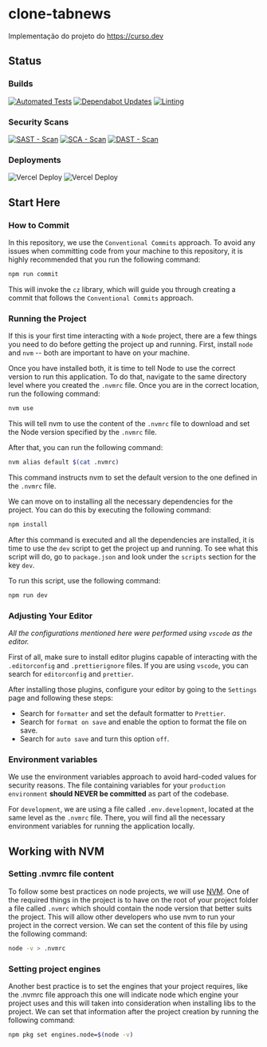 # clone-tabnews

Implementação do projeto do https://curso.dev

## Status

### Builds

[![Automated Tests](https://github.com/BatistaGabriel/clone-tabnews/actions/workflows/tests.yaml/badge.svg)](https://github.com/BatistaGabriel/clone-tabnews/actions/workflows/tests.yaml) [![Dependabot Updates](https://github.com/BatistaGabriel/clone-tabnews/actions/workflows/dependabot/dependabot-updates/badge.svg)](https://github.com/BatistaGabriel/clone-tabnews/actions/workflows/dependabot/dependabot-updates) [![Linting](https://github.com/BatistaGabriel/clone-tabnews/actions/workflows/linting.yaml/badge.svg)](https://github.com/BatistaGabriel/clone-tabnews/actions/workflows/linting.yaml)

### Security Scans

[![SAST - Scan](https://github.com/BatistaGabriel/clone-tabnews/actions/workflows/sast.yaml/badge.svg)](https://github.com/BatistaGabriel/clone-tabnews/actions/workflows/sast.yaml) [![SCA - Scan](https://github.com/BatistaGabriel/clone-tabnews/actions/workflows/sca.yaml/badge.svg)](https://github.com/BatistaGabriel/clone-tabnews/actions/workflows/sca.yaml) [![DAST - Scan](https://github.com/BatistaGabriel/clone-tabnews/actions/workflows/dast.yaml/badge.svg)](https://github.com/BatistaGabriel/clone-tabnews/actions/workflows/dast.yaml)

### Deployments

![Vercel Deploy](https://deploy-badge.vercel.app/vercel/clone-tabnews-ashen-two?name=env%3A+production) ![Vercel Deploy](https://deploy-badge.vercel.app/vercel/clone-tabnews-git-model-user-gabriel-batistas-projects-0753aa41?name=env%3A+staging)

## Start Here

### How to Commit

In this repository, we use the `Conventional Commits` approach. To avoid any issues when committing code from your machine to this repository, it is highly recommended that you run the following command:

```bash
npm run commit
```

This will invoke the `cz` library, which will guide you through creating a commit that follows the `Conventional Commits` approach.

### Running the Project

If this is your first time interacting with a `Node` project, there are a few things you need to do before getting the project up and running. First, install `node` and `nvm` -- both are important to have on your machine.

Once you have installed both, it is time to tell Node to use the correct version to run this application. To do that, navigate to the same directory level where you created the `.nvmrc` file. Once you are in the correct location, run the following command:

```bash
nvm use
```

This will tell nvm to use the content of the `.nvmrc` file to download and set the Node version specified by the `.nvmrc` file.

After that, you can run the following command:

```bash
nvm alias default $(cat .nvmrc)
```

This command instructs nvm to set the default version to the one defined in the `.nvmrc` file.

We can move on to installing all the necessary dependencies for the project. You can do this by executing the following command:

```bash
npm install
```

After this command is executed and all the dependencies are installed, it is time to use the `dev` script to get the project up and running. To see what this script will do, go to `package.json` and look under the `scripts` section for the key `dev`.

To run this script, use the following command:

```bash
npm run dev
```

### Adjusting Your Editor

_All the configurations mentioned here were performed using `vscode` as the editor._

First of all, make sure to install editor plugins capable of interacting with the `.editorconfig` and `.prettierignore` files. If you are using `vscode`, you can search for `editorconfig` and `prettier`.

After installing those plugins, configure your editor by going to the `Settings` page and following these steps:

- Search for `formatter` and set the default formatter to `Prettier`.
- Search for `format on save` and enable the option to format the file on save.
- Search for `auto save` and turn this option `off`.

### Environment variables

We use the environment variables approach to avoid hard-coded values for security reasons. The file containing variables for your `production environment` **should NEVER be committed** as part of the codebase.

For `development`, we are using a file called `.env.development`, located at the same level as the `.nvmrc` file. There, you will find all the necessary environment variables for running the application locally.

## Working with NVM

### Setting .nvmrc file content

To follow some best practices on node projects, we will use [NVM](https://github.com/nvm-sh/nvm). One of the required things in the project is to have on the root of your project folder a file called `.nvmrc` which should contain the node version that better suits the project.
This will allow other developers who use nvm to run your project in the correct version. We can set the content of this file by using the following command:

```bash
node -v > .nvmrc
```

### Setting project engines

Another best practice is to set the engines that your project requires, like the .nvmrc file approach this one will indicate node which engine your project uses and this will taken into consideration when installing libs to the project.
We can set that information after the project creation by running the following command:

```bash
npm pkg set engines.node=$(node -v)
```
